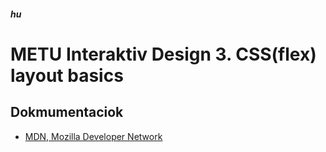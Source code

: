##### hu

# METU Interaktiv Design 3. CSS(flex) layout basics

## Dokmumentaciok

- [MDN, Mozilla Developer Network](https://developer.mozilla.org/en-US/)
